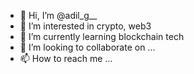 - 👋 Hi, I’m @adil_g__
- 👀 I’m interested in crypto, web3
- 🌱 I’m currently learning blockchain tech
- 💞️ I’m looking to collaborate on ...
- 📫 How to reach me ...

<!---
adil_g__/adil_g__ is a ✨ special ✨ repository because its `README.md` (this file) appears on your GitHub profile.
You can click the Preview link to take a look at your changes.
--->
